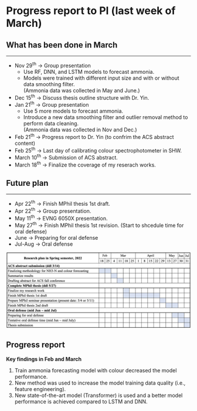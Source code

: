 # Progress report to PI (last week of March)
## What has been done in March
---
* Nov 29<sup>th</sup> &rarr; Group presentation
    * Use RF, DNN, and LSTM models to forecast ammonia.
    * Models were trained with different input size and with or without data smoothing filter.  
    (Ammonia data was collected in May and June.)
* Dec 15<sup>th</sup> &rarr; Discuss thesis outline structure with Dr. Yin. 
* Jan 21<sup>th</sup> &rarr; Group presentation
    * Use 5 more models to forecast ammonia.
    * Introduce a new data smoothing filter and outlier removal method to perform data cleaning.  
    (Ammonia data was collected in Nov and Dec.)
* Feb 21<sup>th</sup> &rarr; Progress report to Dr. Yin (to confrim the ACS abstract content)
* Feb 25<sup>th</sup> &rarr; Last day of calibrating colour spectrophotometer in SHW.
* March 10<sup>th</sup> &rarr; Submission of ACS abstract.
* March 18<sup>th</sup> &rarr; Finalize the coverage of my reserach works.
## Future plan
---
* Apr 22<sup>th</sup> &rarr; Finish MPhil thesis 1st draft.
* Apr 22<sup>th</sup> &rarr; Group presentation.
* May 11<sup>th</sup> &rarr; EVNG 6050X presentation.
* May 27<sup>th</sup> &rarr; Finish MPhil thesis 1st revision. (Start to shcedule time for oral defense)
* June &rarr; Preparing for oral defense
* Jul-Aug &rarr; Oral defense

![plan](plan.png)

## Progress report
__Key findings in Feb and March__
1. Train ammonia forecasting model with colour decreased the model performance.
2. New method was used to increase the model training data quality (i.e., feature engineering).
3. New state-of-the-art model (Transformer) is used and a better model performance is achieved compared to LSTM and DNN.
